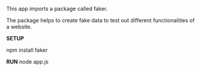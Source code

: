 This app imports a package called faker.

The package helps to create fake data to test out different functionalities of a website.


**SETUP**

npm install faker

**RUN**
node app.js